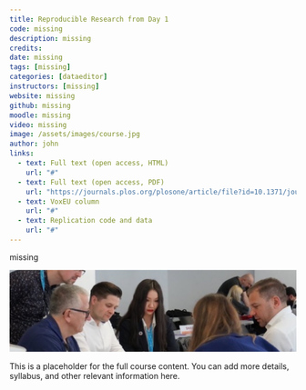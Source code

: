 ```yaml
---
title: Reproducible Research from Day 1
code: missing
description: missing
credits: 
date: missing
tags: [missing]
categories: [dataeditor]
instructors: [missing]
website: missing
github: missing
moodle: missing
video: missing
image: /assets/images/course.jpg
author: john
links:
  - text: Full text (open access, HTML)
    url: "#"
  - text: Full text (open access, PDF)
    url: "https://journals.plos.org/plosone/article/file?id=10.1371/journal.pone.0239113&type=printable"
  - text: VoxEU column
    url: "#"
  - text: Replication code and data
    url: "#"
---
```


missing

![Lorem](/assets/images/content.jpg)

This is a placeholder for the full course content. You can add more details, syllabus, and other relevant information here.
